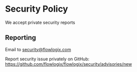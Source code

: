 # Security Policy

We accept private security reports

## Reporting
Email to security@flowlogix.com

Report security issue privately on GitHub:
https://github.com/flowlogix/flowlogix/security/advisories/new
